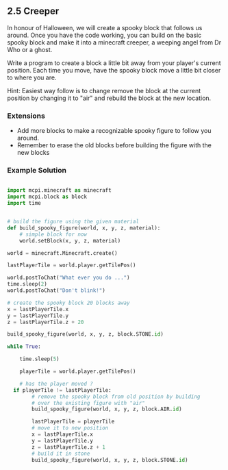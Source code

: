 ## 2.5 Creeper

In honour of Halloween, we will create a spooky block that follows us around.
Once you have the code working, you can build on the basic spooky block and make it
into a minecraft creeper, a weeping angel from Dr Who or a ghost.

Write a program to create a block a little bit away from your player's current
position. Each time you move, have the spooky block move a little bit closer to
where you are.

Hint: Easiest way follow is to change remove the block at the current position by
changing it to "air" and rebuild the block at the new location.

### Extensions

* Add more blocks to make a recognizable spooky figure to follow you around.
* Remember to erase the old blocks before building the figure with the new blocks

### Example Solution

```python

import mcpi.minecraft as minecraft
import mcpi.block as block
import time


# build the figure using the given material
def build_spooky_figure(world, x, y, z, material):
	# simple block for now
	world.setBlock(x, y, z, material)

world = minecraft.Minecraft.create()

lastPlayerTile = world.player.getTilePos()

world.postToChat("What ever you do ...")
time.sleep(2)
world.postToChat("Don't blink!")

# create the spooky block 20 blocks away
x = lastPlayerTile.x
y = lastPlayerTile.y
z = lastPlayerTile.z + 20

build_spooky_figure(world, x, y, z, block.STONE.id)

while True:

	time.sleep(5)

	playerTile = world.player.getTilePos()

	# has the player moved ?
  if playerTile != lastPlayerTile:
		# remove the spooky block from old position by building
		# over the existing figure with "air"
		build_spooky_figure(world, x, y, z, block.AIR.id)

		lastPlayerTile = playerTile
		# move it to new position
		x = lastPlayerTile.x
		y = lastPlayerTile.y
		z = lastPlayerTile.z + 1
		# build it in stone
		build_spooky_figure(world, x, y, z, block.STONE.id)

```
